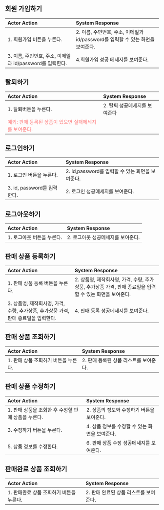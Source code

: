 ## 회원 가입하기

| Actor Action                                              | System Response                                                                 |
| :-------------------------------------------------------- | :------------------------------------------------------------------------------ |
| 1. 회원가입 버튼을 누른다.                                | 2. 이름, 주민번호, 주소, 이메일과 id/password를 입력할 수 있는 화면을 보여준다. |
| 3. 이름, 주민번호, 주소, 이메일과 id/password를 입력한다. | 4.회원가입 성공 메세지를 보여준다.                                              |

## 탈퇴하기

| Actor Action                                                                               | System Response               |
| :----------------------------------------------------------------------------------------- | :---------------------------- |
| 1. 탈퇴버튼을 누른다.                                                                      | 2. 탈퇴 성공메세지를 보여준다 |
| <span style="color: #ff7f7f">예외: 판매 등록된 상품이 있으면 실패메세지를 보여준다.</span> |

## 로그인하기

| Actor Action                | System Response                                  |
| :-------------------------- | :----------------------------------------------- |
| 1. 로그인 버튼을 누른다.    | 2. id,password를 입력할 수 있는 화면을 보여준다. |
| 3. id, password를 입력한다. | 2. 로그인 성공메세지를 보여준다.                 |

## 로그아웃하기

| Actor Action               | System Response                    |
| :------------------------- | :--------------------------------- |
| 1. 로그아웃 버튼을 누른다. | 2. 로그아웃 성공메세지를 보여준다. |

## 판매 상품 등록하기

| Actor Action                                                                        | System Response                                                                                           |
| :---------------------------------------------------------------------------------- | :-------------------------------------------------------------------------------------------------------- |
| 1. 판매 상품 등록 버튼을 누른다.                                                    | 2. 상품명, 제작회사명, 가격, 수량, 추가상품, 추가상품 가격, 판매 종료일을 입력할 수 있는 화면을 보여준다. |
| 3. 상품명, 제작회사명, 가격, 수량, 추가상품, 추가상품 가격, 판매 종료일을 입력한다. | 4. 판매 등록 성공메세지를 보여준다.                                                                       |

## 판매 상품 조회하기

| Actor Action                         | System Response                        |
| :----------------------------------- | :------------------------------------- |
| 1. 판매 상품 조회하기 버튼을 누른다. | 2. 판매 등록된 상품 리스트를 보여준다. |

## 판매 상품 수정하기

| Actor Action                                        | System Response                                |
| :-------------------------------------------------- | :--------------------------------------------- |
| 1. 판매 상품을 조회한 후 수정할 판매 상품을 누른다. | 2. 상품의 정보와 수정하기 버튼을 보여준다.     |
| 3. 수정하기 버튼을 누른다.                          | 4. 상품 정보를 수정할 수 있는 화면을 보여준다. |
| 5. 상품 정보를 수정한다.                            | 6. 판매 상품 수정 성공메세지를 보여준다.       |

## 판매완료 상품 조회하기

| Actor Action                             | System Response                        |
| :--------------------------------------- | :------------------------------------- |
| 1. 판매완료 상품 조회하기 버튼을 누른다. | 2. 판매 완료된 상품 리스트를 보여준다. |
